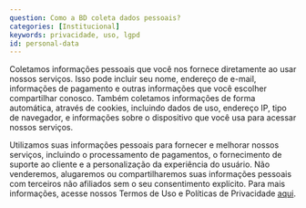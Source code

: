 ```yaml
---
question: Como a BD coleta dados pessoais?
categories: [Institucional]
keywords: privacidade, uso, lgpd
id: personal-data
---
```


Coletamos informações pessoais que você nos fornece diretamente ao usar nossos serviços. Isso pode incluir seu nome, endereço de e-mail, informações de pagamento e outras informações que você escolher compartilhar conosco. Também coletamos informações de forma automática, através de cookies, incluindo dados de uso, endereço IP, tipo de navegador, e informações sobre o dispositivo que você usa para acessar nossos serviços.

Utilizamos suas informações pessoais para fornecer e melhorar nossos serviços, incluindo o processamento de pagamentos, o fornecimento de suporte ao cliente e a personalização da experiência do usuário. Não venderemos, alugaremos ou compartilharemos suas informações pessoais com terceiros não afiliados sem o seu consentimento explícito. Para mais informações, acesse nossos Termos de Uso e Políticas de Privacidade [aqui](http://basedosdados.org/terms).
